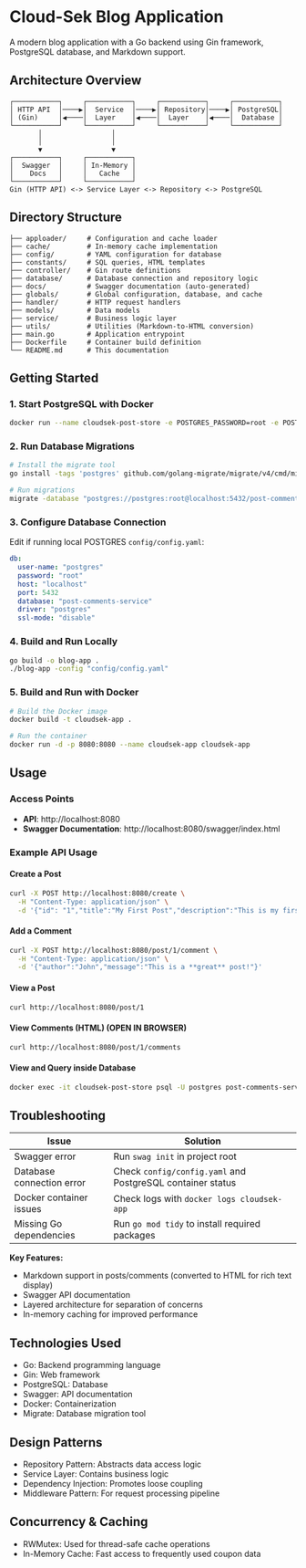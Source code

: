 # Cloud-Sek Blog Application

A modern blog application with a Go backend using Gin framework, PostgreSQL database, and Markdown support.

## Architecture Overview

```
┌───────────┐     ┌───────────┐     ┌───────────┐     ┌───────────┐
│ HTTP API  │────▶│  Service  │────▶│ Repository│────▶│ PostgreSQL│
│ (Gin)     │◀────│  Layer    │◀────│  Layer    │◀────│  Database │
└───────────┘     └───────────┘     └───────────┘     └───────────┘
       │                 │
       │                 │
       ▼                 ▼
┌───────────┐     ┌───────────┐
│  Swagger  │     │ In-Memory │
│    Docs   │     │   Cache   │
└───────────┘     └───────────┘
Gin (HTTP API) <-> Service Layer <-> Repository <-> PostgreSQL
```
## Directory Structure

```
├── apploader/     # Configuration and cache loader
├── cache/         # In-memory cache implementation
├── config/        # YAML configuration for database
├── constants/     # SQL queries, HTML templates
├── controller/    # Gin route definitions
├── database/      # Database connection and repository logic
├── docs/          # Swagger documentation (auto-generated)
├── globals/       # Global configuration, database, and cache
├── handler/       # HTTP request handlers
├── models/        # Data models
├── service/       # Business logic layer
├── utils/         # Utilities (Markdown-to-HTML conversion)
├── main.go        # Application entrypoint
├── Dockerfile     # Container build definition
└── README.md      # This documentation
```

## Getting Started

### 1. Start PostgreSQL with Docker

```bash
docker run --name cloudsek-post-store -e POSTGRES_PASSWORD=root -e POSTGRES_DB=post-comments-service -p 5432:5432 -d postgres:latest
```

### 2. Run Database Migrations

```bash
# Install the migrate tool
go install -tags 'postgres' github.com/golang-migrate/migrate/v4/cmd/migrate@latest

# Run migrations
migrate -database "postgres://postgres:root@localhost:5432/post-comments-service?sslmode=disable" -path ./database/migration up
```

### 3. Configure Database Connection

Edit if running local POSTGRES `config/config.yaml`:

```yaml
db:
  user-name: "postgres"
  password: "root"
  host: "localhost"
  port: 5432
  database: "post-comments-service"
  driver: "postgres"
  ssl-mode: "disable"
```

### 4. Build and Run Locally

```bash
go build -o blog-app .
./blog-app -config "config/config.yaml"
```

### 5. Build and Run with Docker

```bash
# Build the Docker image
docker build -t cloudsek-app .

# Run the container
docker run -d -p 8080:8080 --name cloudsek-app cloudsek-app
```

## Usage

### Access Points

- **API**: http://localhost:8080
- **Swagger Documentation**: http://localhost:8080/swagger/index.html

### Example API Usage

#### Create a Post

```bash
curl -X POST http://localhost:8080/create \
  -H "Content-Type: application/json" \
  -d '{"id": "1","title":"My First Post","description":"This is my first post"}'
```
#### Add a Comment

```bash
curl -X POST http://localhost:8080/post/1/comment \
  -H "Content-Type: application/json" \
  -d '{"author":"John","message":"This is a **great** post!"}'
```

#### View a Post

```bash
curl http://localhost:8080/post/1
```

#### View Comments (HTML) (OPEN IN BROWSER)

```bash
curl http://localhost:8080/post/1/comments
```
#### View and Query inside Database
``` bash 
docker exec -it cloudsek-post-store psql -U postgres post-comments-service
```

## Troubleshooting

| Issue | Solution |
|-------|----------|
| Swagger error | Run `swag init` in project root |
| Database connection error | Check `config/config.yaml` and PostgreSQL container status |
| Docker container issues | Check logs with `docker logs cloudsek-app` |
| Missing Go dependencies | Run `go mod tidy` to install required packages |

**Key Features:**
- Markdown support in posts/comments (converted to HTML for rich text display)
- Swagger API documentation
- Layered architecture for separation of concerns
- In-memory caching for improved performance

## Technologies Used

- Go: Backend programming language
- Gin: Web framework
- PostgreSQL: Database
- Swagger: API documentation
- Docker: Containerization
- Migrate: Database migration tool

## Design Patterns

- Repository Pattern: Abstracts data access logic
- Service Layer: Contains business logic
- Dependency Injection: Promotes loose coupling
- Middleware Pattern: For request processing pipeline

## Concurrency & Caching

- RWMutex: Used for thread-safe cache operations
- In-Memory Cache: Fast access to frequently used coupon data
